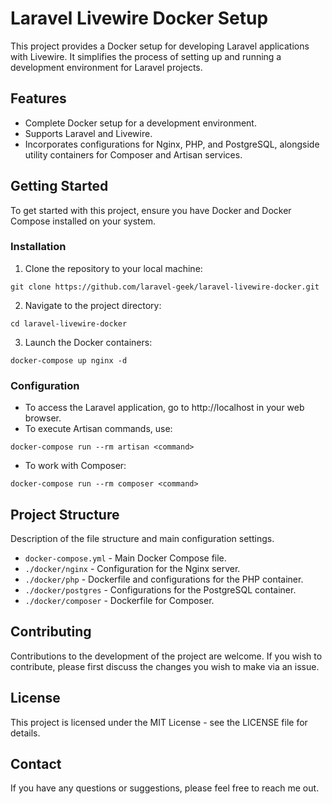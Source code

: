 # Laravel Livewire Docker Setup

This project provides a Docker setup for developing Laravel applications with Livewire. It simplifies the process of setting up and running a development environment for Laravel projects.

## Features

- Complete Docker setup for a development environment.
- Supports Laravel and Livewire.
- Incorporates configurations for Nginx, PHP, and PostgreSQL, alongside utility containers for Composer and Artisan services.

## Getting Started

To get started with this project, ensure you have Docker and Docker Compose installed on your system.

### Installation

1. Clone the repository to your local machine:

`git clone https://github.com/laravel-geek/laravel-livewire-docker.git`

2. Navigate to the project directory:

`cd laravel-livewire-docker`


3. Launch the Docker containers:

`docker-compose up nginx -d`


### Configuration

- To access the Laravel application, go to http://localhost in your web browser.
- To execute Artisan commands, use:

`docker-compose run --rm artisan <command>`

- To work with Composer:

`docker-compose run --rm composer <command>`


## Project Structure

Description of the file structure and main configuration settings.

- `docker-compose.yml` - Main Docker Compose file.
- `./docker/nginx` - Configuration for the Nginx server.
- `./docker/php` - Dockerfile and configurations for the PHP container.
- `./docker/postgres` - Configurations for the PostgreSQL container.
- `./docker/composer` - Dockerfile for Composer.

## Contributing

Contributions to the development of the project are welcome. If you wish to contribute, please first discuss the changes you wish to make via an issue.

## License

This project is licensed under the MIT License - see the LICENSE file for details.

## Contact

If you have any questions or suggestions, please feel free to reach me out.